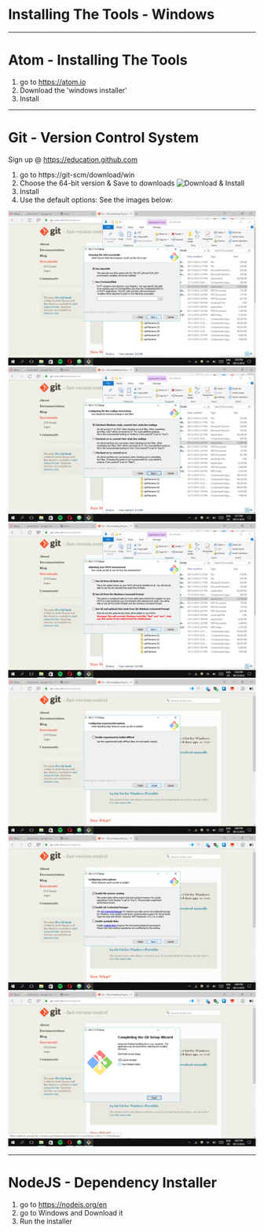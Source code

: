 # Installing The Tools - Windows

---

# Atom - Installing The Tools 

1. go to https://atom.io
2. Download the 'windows installer'
3. Install

---
# Git - Version Control System

Sign up @ https://education.github.com

1. go to https://git-scm/download/win
2. Choose the 64-bit version & Save to downloads
![Download & Install](./git_website.png)
3. Install
4. Use the default options: See the images below:

![Use OpenSSH](./imgs/git_ssh.png)
![Line Endings Conversion](./imgs/git_checkout_win_convert.png)
![Git from Command Prompt](./imgs/git_in_cmd.png)
![No Difftool](./imgs/git_difftool.png)
![Extra Options](./imgs/git_extra_opt.png)
![Launch only](./imgs/git_launch.png)

---
# NodeJS - Dependency Installer

1. go to https://nodejs.org/en
2. go to Windows and Download it
3. Run the installer

